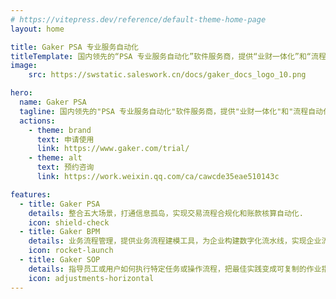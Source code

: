 ```yaml
---
# https://vitepress.dev/reference/default-theme-home-page
layout: home

title: Gaker PSA 专业服务自动化
titleTemplate: 国内领先的“PSA 专业服务自动化”软件服务商，提供“业财一体化”和“流程自动化”解决方案
image:
    src: https://swstatic.saleswork.cn/docs/gaker_docs_logo_10.png

hero:
  name: Gaker PSA
  tagline: 国内领先的"PSA 专业服务自动化"软件服务商，提供"业财一体化"和"流程自动化"解决方案.
  actions:
    - theme: brand
      text: 申请使用
      link: https://www.gaker.com/trial/
    - theme: alt
      text: 预约咨询
      link: https://work.weixin.qq.com/ca/cawcde35eae510143c

features:
  - title: Gaker PSA
    details: 整合五大场景，打通信息孤岛，实现交易流程合规化和账款核算自动化.
    icon: shield-check
  - title: Gaker BPM
    details: 业务流程管理，提供业务流程建模工具，为企业构建数字化流水线，实现企业流程规范化、透明化管理.
    icon: rocket-launch
  - title: Gaker SOP
    details: 指导员工或用户如何执行特定任务或操作流程，把最佳实践变成可复制的作业指导工具.
    icon: adjustments-horizontal
---
```


